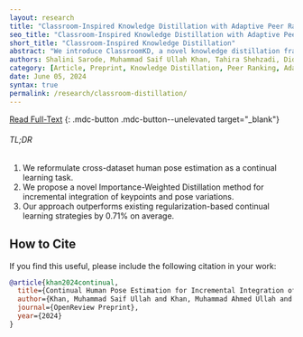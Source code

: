 ```yaml
---
layout: research
title: "Classroom-Inspired Knowledge Distillation with Adaptive Peer Ranking"
seo_title: "Classroom-Inspired Knowledge Distillation with Adaptive Peer Ranking"
short_title: "Classroom-Inspired Knowledge Distillation"
abstract: "We introduce ClassroomKD, a novel knowledge distillation framework inspired by classroom environments to enhance the knowledge transfer between the student, the teacher, and multiple diverse peers. The framework comprises two main modules: the Knowledge Filtering (KF) Module and the Mentoring Module. In the KF Module, the student evaluates its performance and selectively seeks feedback from higher-ranked peers and teachers based on their prediction accuracy, filtering effective feedback and minimizing confusion. The Mentoring Module adjusts teaching strategies according to the student's understanding level by dynamically modulating the curriculum temperature, bridging the dynamic capacity gap between the student and the mentors. Extensive experiments on CIFAR-100 demonstrate that our approach significantly improves student model performance. We show improvement over both logit-based and feature-based methods using several networks of the same and different architectural styles. Our results suggest that students learn more effectively in a diverse classroom with strategically chosen feedback and adaptive teaching. This offers a promising future direction in effective knowledge transfer between models."
authors: Shalini Sarode, Muhammad Saif Ullah Khan, Tahira Shehzadi, Didier Stricker, Muhammad Zeshan Afzal
category: [Article, Preprint, Knowledge Distillation, Peer Ranking, Adaptive Teaching, Image Classification]
date: June 05, 2024
syntax: true
permalink: /research/classroom-distillation/
---
```


[Read Full-Text](#)
{: .mdc-button .mdc-button--unelevated target="_blank"}

<!-- TL;DR -->
<div class="mdc-card mdc-card--outlined highlighted" style="margin: 1em 0;">
    <h6 class="mdc-typography--headline6">TL;DR</h6>
    <ol>
        <li>We reformulate cross-dataset human pose estimation as a continual learning task.</li>
        <li>We propose a novel Importance-Weighted Distillation method for incremental integration of keypoints and pose variations.</li>
        <li>Our approach outperforms existing regularization-based continual learning strategies by 0.71% on average.
    </ol>
</div>

## How to Cite

If you find this useful, please include the following citation in your work:

```bibtex
@article{khan2024continual,
  title={Continual Human Pose Estimation for Incremental Integration of Keypoints and Pose Variations},
  author={Khan, Muhammad Saif Ullah and Khan, Muhammad Ahmed Ullah and Stricker, Didier and Afzal, Muhammad Zeshan},
  journal={OpenReview Preprint},
  year={2024}
}
```